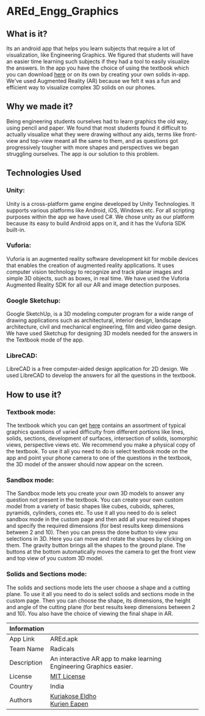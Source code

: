 # AREd_Engg_Graphics
## What is it?
Its an android app that helps you learn subjects that require a lot of visualization, like Engineering Graphics. We figured that students will have an easier time learning such subjects if they had a tool to easily visualize the answers. In the app you have the choice of using the textbook which you can download [here](https://github.com/kryacose/AREd_Engg_Graphics/blob/master/ASSETS/AREdTextbook.pdf) or on its own by creating your own solids in-app. We've used Augmented Reality (AR) because we felt it was a fun and efficient way to visualize complex 3D solids on our phones.

## Why we made it?
Being engineering students ourselves had to learn graphics the old way, using pencil and paper. We found that most students found it difficult to actually visualize what they were drawing without any aids, terms like front-view and top-view meant all the same to them, and as questions got progressively tougher with more shapes and perspectives we began struggling ourselves. The app is our solution to this problem.

## Technologies Used
### Unity:
Unity is a cross-platform game engine developed by Unity Technologies. It supports various platforms like Android, iOS, Windows etc. For all scripting purposes within the app we have used C#. We chose unity as our platform because its easy to build Android apps on it, and it has the Vuforia SDK built-in.
### Vuforia:
Vuforia is an augmented reality software development kit for mobile devices that enables the creation of augmented reality applications. It uses computer vision technology to recognize and track planar images and simple 3D objects, such as boxes, in real time. We have used the Vuforia Augmented Reality SDK for all our AR and image detection purposes.
### Google Sketchup:
Google SketchUp, is a 3D modeling computer program for a wide range of drawing applications such as architectural, interior design, landscape architecture, civil and mechanical engineering, film and video game design. We have used Sketchup for designing 3D models needed for the answers in the Textbook mode of the app.
### LibreCAD:
LibreCAD is a free computer-aided design application for 2D design. We used LibreCAD to develop the answers for all the questions in the textbook.

## How to use it?
### Textbook mode: 
The textbook which you can get [here](https://github.com/kryacose/AREd_Engg_Graphics/blob/master/ASSETS/AREdTextbook.pdf) contains an assortment of typical graphics questions of varied difficulty from different portions like lines, solids, sections, development of surfaces, intersection of solids, isomorphic views, perspective views etc. We recommend you make a physical copy of the textbook. To use it all you need to do is select textbook mode on the app and point your phone camera to one of the questions in the textbook, the 3D model of the answer should now appear on the screen.

### Sandbox mode:
The Sandbox mode lets you create your own 3D models to answer any question not present in the textbook. You can create your own custom model from a variety of basic shapes like cubes, cuboids, spheres, pyramids, cylinders, cones etc. To use it all you need to do is select sandbox mode in the custom page and then add all your required shapes and specify the required dimensions (for best results keep dimensions between 2 and 10). Then you can press the done button to view you selections in 3D. Here you can move and rotate the shapes by clicking on them. The gravity button brings all the shapes to the ground plane. The buttons at the bottom automatically moves the camera to get the front view and top view of you custom 3D model.

### Solids and Sections mode:
The solids and sections mode lets the user choose a shape and a cutting plane. To use it all you need to do is select solids and sections mode in the custom page. Then you can choose the shape, its dimensions, the height and angle of the cutting plane (for best results keep dimensions between 2 and 10). You also have the choice of viewing the final shape in AR.





| Information  |   |
| -------  | -------  |
| App Link  | AREd.apk  |
| Team Name  | Radicals  |
| Description  | An interactive AR app to make learning Engineering Graphics easier.  |
| License  | [MIT License](https://github.com/kryacose/AREd_Engg_Graphics/blob/master/LICENSE)  |
| Country  | India  |
| Authors  | [Kuriakose Eldho](https://github.com/kryacose) <br /> [Kurien Eapen](https://github.com/KurienEapen)  |
